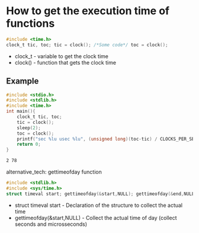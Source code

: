 # How to get the execution time of functions

```C
#include <time.h>
clock_t tic, toc; tic = clock(); /*Some code*/ toc = clock();
```
- clock_t - variable to get the clock time
- clock() - function that gets the clock time

## Example
```C
#include <stdio.h>
#include <stdlib.h>
#include <time.h>
int main(){
	clock_t tic, toc;
	tic = clock();
	sleep(2);
	toc = clock();
	printf("sec %lu usec %lu", (unsigned long)(toc-tic) / CLOCKS_PER_SEC, (unsigned long)(toc-tic) % 1000000);
	return 0;
}
```
```bash
2 78
```

alternative_tech: gettimeofday function
```C
#include <stdlib.h>
#include <sys/time.h>
struct timeval start; gettimeofday(&start,NULL); gettimeofday(&end,NULL);
```

- struct timeval start - Declaration of the structure to collect the actual time
- gettimeofday(&start,NULL) - Collect the actual time of day (collect seconds and microsseconds)
